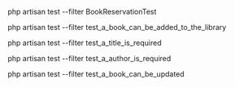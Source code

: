 php artisan test --filter BookReservationTest


php artisan test --filter test_a_book_can_be_added_to_the_library 

php artisan test --filter test_a_title_is_required

php artisan test --filter test_a_author_is_required


php artisan test --filter test_a_book_can_be_updated
